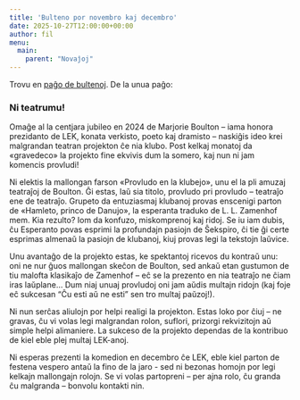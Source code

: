 ```yaml
---
title: 'Bulteno por novembro kaj decembro'
date: 2025-10-27T12:00:00+00:00
author: fil
menu:
  main:
    parent: "Novaĵoj"
---
```


Trovu en [paĝo de bultenoj](/bulteno). De la unua paĝo:

### Ni teatrumu!

Omaĝe al la centjara jubileo en 2024 de Marjorie Boulton – iama honora prezidanto de LEK, konata verkisto, poeto kaj dramisto – naskiĝis ideo krei malgrandan teatran projekton ĉe nia klubo. Post kelkaj monatoj da «gravedeco» la projekto fine ekvivis dum la somero, kaj nun ni jam komencis provludi!

Ni elektis la mallongan farson «Provludo en la klubejo», unu el la pli amuzaj teatraĵoj de Boulton. Ĝi estas, laŭ sia titolo, provludo pri provludo – teatraĵo ene de teatraĵo. Grupeto da entuziasmaj klubanoj provas enscenigi parton de «Hamleto, princo de Danujo», la esperanta traduko de L. L. Zamenhof mem. Kia rezulto? Iom da konfuzo, miskomprenoj kaj ridoj. Se iu iam dubis, ĉu Esperanto povas esprimi la profundajn pasiojn de Ŝekspiro, ĉi tie ĝi certe esprimas almenaŭ la pasiojn de klubanoj, kiuj provas legi la tekstojn laŭvice.

Unu avantaĝo de la projekto estas, ke spektantoj ricevos du kontraŭ unu: oni ne nur ĝuos mallongan skeĉon de Boulton, sed ankaŭ etan gustumon de tiu malofta klasikaĵo de Zamenhof – eĉ se la prezento en nia teatraĵo ne ĉiam iras laŭplane... Dum niaj unuaj provludoj oni jam aŭdis multajn ridojn (kaj foje eĉ sukcesan “Ĉu esti aŭ ne esti” sen tro multaj paŭzoj!).

Ni nun serĉas aliulojn por helpi realigi la projekton. Estas loko por ĉiuj – ne gravas, ĉu vi volas legi malgrandan rolon, suflori, prizorgi rekvizitojn aŭ simple helpi alimaniere. La sukceso de la projekto dependas de la kontribuo de kiel eble plej multaj LEK-anoj.

Ni esperas prezenti la komedion en decembro ĉe LEK, eble kiel parton de festena vespero antaŭ la fino de la jaro - sed ni bezonas homojn por legi kelkajn mallongajn rolojn. Se vi volas partopreni – per ajna rolo, ĉu granda ĉu malgranda – bonvolu kontakti nin.
